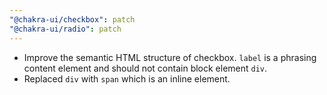 ```yaml
---
"@chakra-ui/checkbox": patch
"@chakra-ui/radio": patch
---
```


- Improve the semantic HTML structure of checkbox. `label` is a phrasing content
  element and should not contain block element `div`.
- Replaced `div` with `span` which is an inline element.

